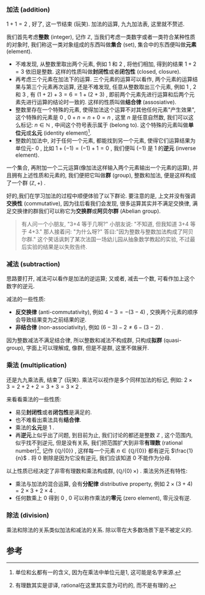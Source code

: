 ### 加法 (addition)

$1+1=2$ , 好了, 这一节结束 (玩笑). 加法的运算, 九九加法表, 这里就不赘述.

我们首先考虑**整数** (integer), 记作 $\mathbb{Z}$, 当我们考虑一类数字或者一类符合某种性质的对象时, 我们称这一类对象组成的东西叫做**集合** (set), 集合中的东西便叫做**元素** (element).

- 不难发现, 从整数里取出两个元素, 例如 $1$ 和 $2$ , 将他们相加, 得到的结果 $1+2=3$ 依旧是整数. 这样的性质叫做**封闭性**或者**闭包性** (closed, closure).
- 再考虑三个元素在加法下的运算. 三个元素的运算可以看作, 两个元素的运算结果与第三个元素再次运算, 还是不难发现, 任意从整数取出三个元素, 例如 $1$ , $2$ 和 $3$ , 有 $(1+2)+3=6=1+(2+3)$ , 即前两个元素先进行运算和后两个元素先进行运算的结论时一致的. 这样的性质叫做**结合律** (assosiative).
- 整数里存在一个特殊的元素, 使得加法这个运算不对其他任何元素"产生效果", 这个特殊的元素是 $0$ , $0+n=n+0=n$ , 这里 $n$ 是任意自然数, 我们可以这么标记: $n\in\mathbb{N}$ , 中间这个符号表示属于 (belong to). 这个特殊的元素叫做**单位元**或**幺元** (identity element)[^1].
- 整数的加法中, 对于任何一个元素, 都能找到另一个元素, 使得它们运算结果为单位元- $0$ , 比如 $1+(−1)=(−1)+1=0$ , 我们便叫 $(−1)$ 是 $1$ 的**逆元** (inverse element).

一个集合, 再附加一个二元运算(像加法这样输入两个元素输出一个元素的运算), 并且拥有上述性质和元素的, 我们便把它叫做**群** (group), 整数和加法, 便是这样构成了一个群 $(\mathbb{Z},+)$ .

好的,我们在学习加法的过程中顺便体验了以下群论. 要注意的是, 上文并没有强调**交换性** (commutative), 因为往后看我们会发现, 很多运算其实并不满足交换律, 满足交换律的群我们可以称它为**交换群**或**阿贝尔群** (Abelian group).

> 有人问一个小朋友, "3+4 等于几啊?" 小朋友说: "不知道, 但我知道 3+4 等于 4+3." 那人接着问: "为什么呀?" 答曰:"因为整数与整数加法构成了阿贝尔群."
> 这个笑话讽刺了某次法国一场幼儿园从抽象数学教起的实验, 不过最后实验的结果是以失败告终.

### 减法 (subtraction)

思路要打开, 减法可以看作是加法的逆运算; 又或者, 减去一个数, 可看作加上这个数字的逆元.

减法的一些性质:

- **反交换律** (anti-commutativity), 例如 $4−3=−(3−4)$ , 交换两个元素的顺序会导致结果变为之前结果的逆.
- **非结合律** (non-associativity), 例如 $(6−3)−2\neq 6−(3−2)$ .

因为整数减法不满足结合律, 所以整数和减法不构成群, 只构成**拟群** (quasi-group), 字面上可以理解成, 像群, 但是不是群, 这里不做展开.

### 乘法 (multiplication)

还是九九乘法表, 结束了 (玩笑). 乘法可以视作是多个同样加法的标记, 例如: $2×3=2+2+2=3+3=3×2$ .

来看看乘法的一些性质:

- 易见**封闭性**或者**闭包性**是满足的.
- 也不难看出乘法具有**结合律**.
- 乘法的**幺元**是 1 .
- 再**逆元**上似乎出了问题, 到目前为止, 我们讨论的都还是整数 $\mathbb{Z}$ , 这个范围内, 似乎找不到逆元, 但是没有关系, 我们把范围扩大到非零**有理数** (rational number)[^2], 记作 $\{\mathbb{Q}/\{0\}\}$ , 这样每一个元素 $n\in\{\mathbb{Q}/\{0\}\}$ 都有逆元 $\frac{1}{n}$ . 将 $0$ 剔除是因为它没有逆元, 我们应该知道 0 不能作为分母.

以上性质已经决定了非零有理数和乘法构成群, $(\mathbb{Q}/\{0\}\,×)$ . 乘法另外还有特性:

- 乘法与加法的混合运算, 会有**分配律** distributive property, 例如 $2×(3+4)=2×3+2×4$ .
- 任何数乘上 $0$ 得到 $0$ , $0$ 可以称作乘法的**零元** (zero element), 零元没有逆.

### 除法 (division)

乘法和除法的关系类似加法和减法的关系. 除以零在大多数场景下是不被定义的.

## 参考

[^1]: 单位和幺都有一的含义, 因为在乘法中单位元是1, 这可能是名字来源.
[^2]: 有理数其实是谬译, rational在这里其实意为可约的, 而不是有理的.